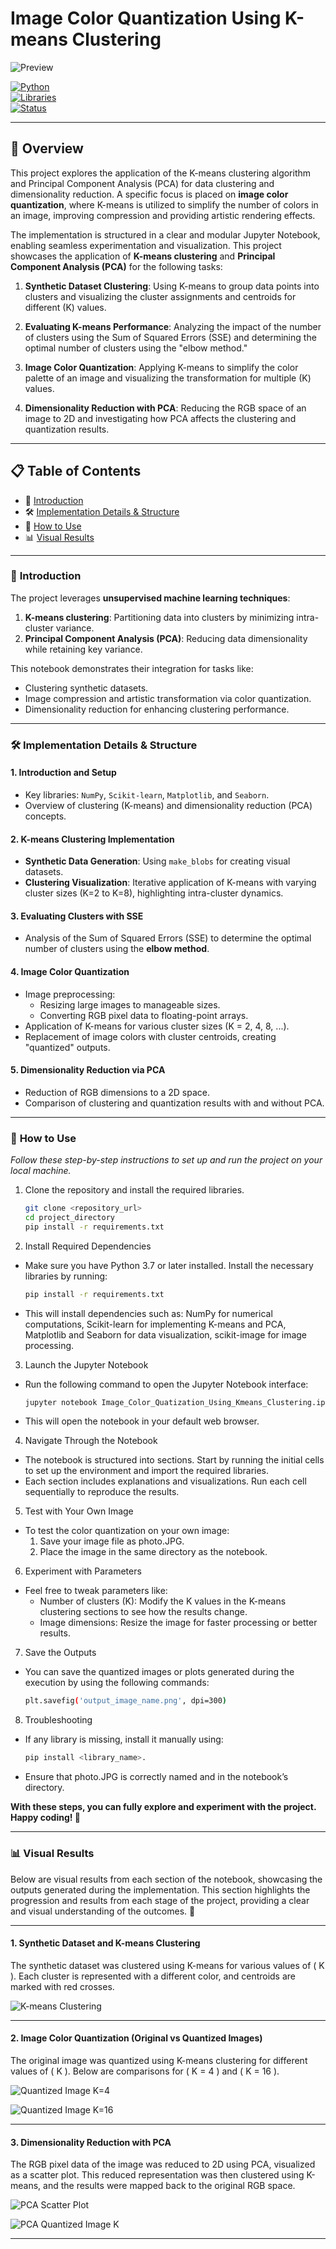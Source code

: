# **Image Color Quantization Using K-means Clustering**

![Preview](https://github.com/alfonsomayoral/ImageColorQuantization_PythonProject/blob/main/assets/Section3.1.png)

[![Python](https://img.shields.io/badge/Python-3.7+-blue.svg)](https://www.python.org/)  
[![Libraries](https://img.shields.io/badge/Libraries-Scikit--learn%2C%20Matplotlib%2C%20Seaborn%2C%20Numpy-green)](https://scikit-learn.org/)  
[![Status](https://img.shields.io/badge/Status-Complete-brightgreen)](#)

---

## **📖 Overview**
This project explores the application of the K-means clustering algorithm and Principal Component Analysis (PCA) for data clustering and dimensionality reduction. A specific focus is placed on **image color quantization**, where K-means is utilized to simplify the number of colors in an image, improving compression and providing artistic rendering effects.

The implementation is structured in a clear and modular Jupyter Notebook, enabling seamless experimentation and visualization. This project showcases the application of **K-means clustering** and **Principal Component Analysis (PCA)** for the following tasks:

1. **Synthetic Dataset Clustering**: Using K-means to group data points into clusters and visualizing the cluster assignments and centroids for different \(K\) values.

2. **Evaluating K-means Performance**: Analyzing the impact of the number of clusters using the Sum of Squared Errors (SSE) and determining the optimal number of clusters using the "elbow method."

3. **Image Color Quantization**: Applying K-means to simplify the color palette of an image and visualizing the transformation for multiple \(K\) values.

4. **Dimensionality Reduction with PCA**: Reducing the RGB space of an image to 2D and investigating how PCA affects the clustering and quantization results.

---

## **📋 Table of Contents**
- 🚀 [Introduction](#-introduction)
- 🛠  [Implementation Details & Structure](#-implementation-details--structure)
- 📌 [How to Use](#-how-to-use)
- 📊 [Visual Results](#-visual-results)

---

### 🚀 **Introduction**
The project leverages **unsupervised machine learning techniques**:
1. **K-means clustering**: Partitioning data into clusters by minimizing intra-cluster variance.
2. **Principal Component Analysis (PCA)**: Reducing data dimensionality while retaining key variance.

This notebook demonstrates their integration for tasks like:
- Clustering synthetic datasets.
- Image compression and artistic transformation via color quantization.
- Dimensionality reduction for enhancing clustering performance.

---

### 🛠 **Implementation Details & Structure**
#### 1. **Introduction and Setup**
   - Key libraries: `NumPy`, `Scikit-learn`, `Matplotlib`, and `Seaborn`.
   - Overview of clustering (K-means) and dimensionality reduction (PCA) concepts.

#### 2. **K-means Clustering Implementation**
   - **Synthetic Data Generation**: Using `make_blobs` for creating visual datasets.
   - **Clustering Visualization**: Iterative application of K-means with varying cluster sizes (K=2 to K=8), highlighting intra-cluster dynamics.

#### 3. **Evaluating Clusters with SSE**
   - Analysis of the Sum of Squared Errors (SSE) to determine the optimal number of clusters using the **elbow method**.

#### 4. **Image Color Quantization**
   - Image preprocessing:
     - Resizing large images to manageable sizes.
     - Converting RGB pixel data to floating-point arrays.
   - Application of K-means for various cluster sizes (K = 2, 4, 8, ...).
   - Replacement of image colors with cluster centroids, creating "quantized" outputs.

#### 5. **Dimensionality Reduction via PCA**
   - Reduction of RGB dimensions to a 2D space.
   - Comparison of clustering and quantization results with and without PCA.

---

### 📌 **How to Use**

_Follow these step-by-step instructions to set up and run the project on your local machine._

1. Clone the repository and install the required libraries.
   ```bash
   git clone <repository_url>
   cd project_directory
   pip install -r requirements.txt

2. Install Required Dependencies
- Make sure you have Python 3.7 or later installed. Install the necessary libraries by running:
   ```bash
   pip install -r requirements.txt
- This will install dependencies such as: NumPy for numerical computations, Scikit-learn for implementing K-means and PCA, Matplotlib and Seaborn for data visualization, scikit-image for image processing.

3. Launch the Jupyter Notebook
- Run the following command to open the Jupyter Notebook interface:
   ```bash
   jupyter notebook Image_Color_Quatization_Using_Kmeans_Clustering.ipynb
- This will open the notebook in your default web browser.

4. Navigate Through the Notebook
- The notebook is structured into sections. Start by running the initial cells to set up the environment and import the required libraries.
- Each section includes explanations and visualizations. Run each cell sequentially to reproduce the results.

5. Test with Your Own Image
- To test the color quantization on your own image:
   1. Save your image file as photo.JPG.
   2. Place the image in the same directory as the notebook.
 
6. Experiment with Parameters
- Feel free to tweak parameters like:
   - Number of clusters (K): Modify the K values in the K-means clustering sections to see how the results change.
   - Image dimensions: Resize the image for faster processing or better results.
 
7.  Save the Outputs
- You can save the quantized images or plots generated during the execution by using the following commands:
   ```bash
   plt.savefig('output_image_name.png', dpi=300)

8. Troubleshooting
- If any library is missing, install it manually using:
   ```bash
   pip install <library_name>.
- Ensure that photo.JPG is correctly named and in the notebook’s directory.

**With these steps, you can fully explore and experiment with the project. Happy coding! 🚀**

---

### 📊 **Visual Results**

Below are visual results from each section of the notebook, showcasing the outputs generated during the implementation. This section highlights the progression and results from each stage of the project, providing a clear and visual understanding of the outcomes. 🎨

---

#### **1. Synthetic Dataset and K-means Clustering**
The synthetic dataset was clustered using K-means for various values of \( K \). Each cluster is represented with a different color, and centroids are marked with red crosses.

![K-means Clustering](https://github.com/alfonsomayoral/ImageColorQuantization_PythonProject/blob/main/assets/Section1.png)

---

#### **2. Image Color Quantization (Original vs Quantized Images)**
The original image was quantized using K-means clustering for different values of \( K \). Below are comparisons for \( K = 4 \) and \( K = 16 \).

![Quantized Image K=4](https://github.com/alfonsomayoral/ImageColorQuantization_PythonProject/blob/main/assets/Section3.1.png)

![Quantized Image K=16](https://github.com/alfonsomayoral/ImageColorQuantization_PythonProject/blob/main/assets/Section3.2.png)

---

#### **3. Dimensionality Reduction with PCA**
The RGB pixel data of the image was reduced to 2D using PCA, visualized as a scatter plot. This reduced representation was then clustered using K-means, and the results were mapped back to the original RGB space.

![PCA Scatter Plot](https://github.com/alfonsomayoral/ImageColorQuantization_PythonProject/blob/main/assets/Section4.1.png)

![PCA Quantized Image K](https://github.com/alfonsomayoral/ImageColorQuantization_PythonProject/blob/main/assets/Section4.2.png)

---

